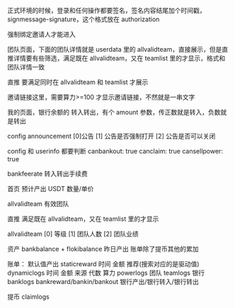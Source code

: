 正式环境的时候，登录和任何操作都要签名，签名内容结尾加个时间戳，signmessage-signature，这个格式放在 authorization

强制绑定邀请人才能进入

团队页面，下面的团队详情就是 userdata 里的 allvalidteam，直接展示，但是直推详情要有些筛选，满足既在 allvalidteam，又在 teamlist 里的才显示，格式和团队详情一致

直推 要满足同时在 allvalidteam 和 teamlist 才展示

邀请链接这里，需要算力>=100 才显示邀请链接，不然就是一串文字

我的页面，银行余额的 转入转出，有个 amount 参数，传正数就是转入，负数就是转出

config
announcement [0]公告 [1] 公告是否强制打开 [2] 公告是否可以关闭

config 和 userinfo 都要判断
canbankout: true
canclaim: true
cansellpower: true

bankfeerate 转入转出手续费

首页 预计产出 USDT 数量/单价

allvalidteam 有效团队

直推 满足既在 allvalidteam，又在 teamlist 里的才显示

allvalidteam
[0] 等级
[1] 团队人数
[2] 团队业绩

<!-- 我的 -->

资产 bankbalance + flokibalance
昨日产出 账单除了提币其他的累加

账单：
默认值产出 staticreward 时间 金额
推荐(搜索对应的是驱动值) dynamiclogs 时间 金额 来源 代数
算力 powerlogs
团队 teamlogs
银行 banklogs bankreward/bankin/bankout 银行产出/银行转入/银行转出

提币 claimlogs
